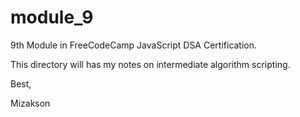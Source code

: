 # module_9

9th Module in FreeCodeCamp JavaScript DSA Certification.

This directory will has my notes on intermediate algorithm scripting.

Best, 

Mizakson